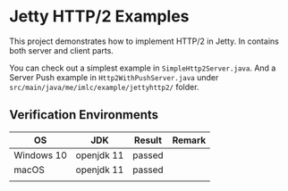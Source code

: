 # Jetty HTTP/2 Examples

This project demonstrates how to implement HTTP/2 in Jetty.
In contains both server and client parts.

You can check out a simplest example in `SimpleHttp2Server.java`.
And a Server Push example in `Http2WithPushServer.java` under `src/main/java/me/imlc/example/jettyhttp2/` folder.

## Verification Environments

| OS         | JDK        | Result | Remark |
|------------|------------|--------|--------|
| Windows 10 | openjdk 11 | passed |        |
|   macOS    | openjdk 11 | passed |        |
|            |            |        |        |
